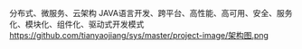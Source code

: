 分布式、微服务、云架构
JAVA语言开发、跨平台、高性能、高可用、安全、服务化、模块化、组件化、驱动式开发模式
https://github.com/tianyaojiang/sys/master/project-image/架构图.png
